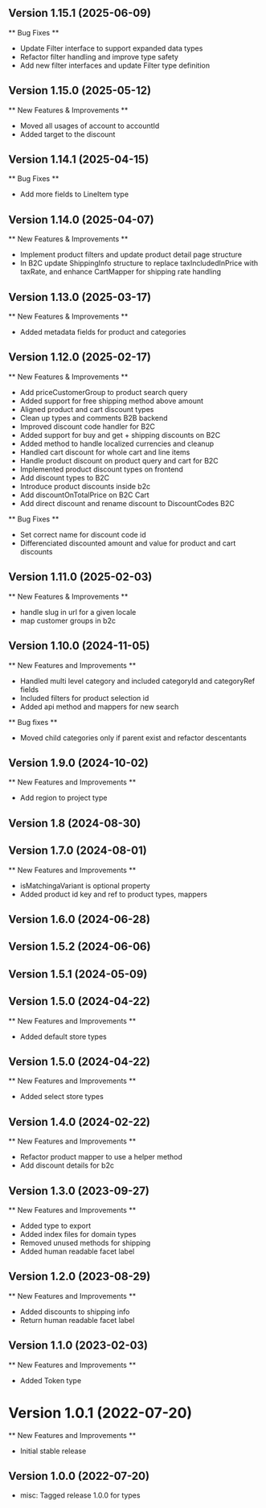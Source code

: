 
## Version 1.15.1 (2025-06-09)

** Bug Fixes **

- Update Filter interface to support expanded data types
- Refactor filter handling and improve type safety
- Add new filter interfaces and update Filter type definition

## Version 1.15.0 (2025-05-12)

** New Features & Improvements **

- Moved all usages of account to accountId
- Added target to the discount

## Version 1.14.1 (2025-04-15)


** Bug Fixes **

* Add more fields to LineItem type

## Version 1.14.0 (2025-04-07)

** New Features & Improvements **

* Implement product filters and update product detail page structure
* In B2C update ShippingInfo structure to replace taxIncludedInPrice with taxRate, and enhance CartMapper for shipping rate handling

## Version 1.13.0 (2025-03-17)

** New Features & Improvements **

* Added metadata fields for product and categories

## Version 1.12.0 (2025-02-17)


** New Features & Improvements **

* Add priceCustomerGroup to product search query
* Added support for free shipping method above amount
* Aligned product and cart discount types
* Clean up types and comments B2B backend
* Improved discount code handler for B2C
* Added support for buy and get + shipping discounts on B2C
* Added method to handle localized currencies and cleanup
* Handled cart discount for whole cart and line items
* Handle product discount on product query and cart for B2C
* Implemented product discount types on frontend
* Add discount types to B2C
* Introduce product discounts inside b2c
* Add discountOnTotalPrice on B2C Cart
* Add direct discount and rename discount to DiscountCodes B2C


** Bug Fixes **

* Set correct name for discount code id
* Differenciated discounted amount and value for product and cart discounts

## Version 1.11.0 (2025-02-03)


** New Features & Improvements **

* handle slug in url for a given locale
* map customer groups in b2c

## Version 1.10.0 (2024-11-05)

** New Features and Improvements **

- Handled multi level category and included categoryId and categoryRef fields 
- Included filters for product selection id
- Added api method and mappers for new search

** Bug fixes **

- Moved child categories only if parent exist and refactor descentants

## Version 1.9.0 (2024-10-02)

** New Features and Improvements **

- Add region to project type

## Version 1.8 (2024-08-30)

## Version 1.7.0 (2024-08-01)

** New Features and Improvements **

- isMatchingaVariant is optional property
- Added product id key and ref to product types, mappers

## Version 1.6.0 (2024-06-28)

## Version 1.5.2 (2024-06-06)

## Version 1.5.1 (2024-05-09)

## Version 1.5.0 (2024-04-22)

** New Features and Improvements **

- Added default store types

## Version 1.5.0 (2024-04-22)

** New Features and Improvements **

- Added select store types

## Version 1.4.0 (2024-02-22)

** New Features and Improvements **

- Refactor product mapper to use a helper method
- Add discount details for b2c

## Version 1.3.0 (2023-09-27)

** New Features and Improvements **

- Added type to export
- Added index files for domain types
- Removed unused methods for shipping
- Added human readable facet label

## Version 1.2.0 (2023-08-29)

** New Features and Improvements **

- Added discounts to shipping info
- Return human readable facet label

## Version 1.1.0 (2023-02-03)

** New Features and Improvements **

- Added Token type

# Version 1.0.1 (2022-07-20)

** New Features and Improvements **

- Initial stable release

## Version 1.0.0 (2022-07-20)

* misc: Tagged release 1.0.0 for types
